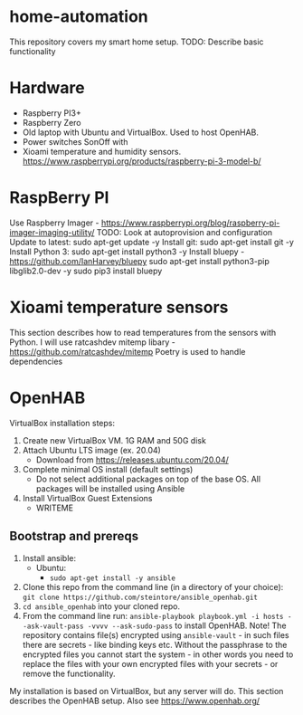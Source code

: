 # home-automation
This repository covers my smart home setup.
TODO: Describe basic functionality

# Hardware
* Raspberry PI3+
* Raspberry Zero
* Old laptop with Ubuntu and VirtualBox. Used to host OpenHAB. 
* Power switches SonOff with 
* Xioami temperature and humidity sensors. https://www.raspberrypi.org/products/raspberry-pi-3-model-b/

# RaspBerry PI
Use Raspberry Imager - https://www.raspberrypi.org/blog/raspberry-pi-imager-imaging-utility/
TODO: Look at autoprovision and configuration
Update to latest: 
sudo apt-get update -y
Install git:
sudo apt-get install git -y
Install Python 3:
sudo apt-get install python3 -y
Install bluepy - https://github.com/IanHarvey/bluepy
sudo apt-get install python3-pip libglib2.0-dev -y
sudo pip3 install bluepy

# Xioami temperature sensors
This section describes how to read temperatures from the sensors with Python. 
I will use ratcashdev mitemp libary - https://github.com/ratcashdev/mitemp
Poetry is used to handle dependencies


# OpenHAB
VirtualBox installation steps:
1. Create new VirtualBox VM. 1G RAM and 50G disk 
2. Attach Ubuntu LTS image (ex. 20.04)
    * Download from https://releases.ubuntu.com/20.04/
3. Complete minimal OS install (default settings)
    * Do not select additional packages on top of the base OS. All packages will be installed using Ansible
4. Install VirtualBox Guest Extensions
    * WRITEME

## Bootstrap and prereqs

1. Install ansible:
    - Ubuntu:
        * `sudo apt-get install -y ansible`
2. Clone this repo from the command line (in a directory of your choice):
   ```git clone https://github.com/steintore/ansible_openhab.git```
3. `cd ansible_openhab` into your cloned repo.
4. From the command line run: 
    `ansible-playbook playbook.yml -i hosts --ask-vault-pass -vvvv --ask-sudo-pass` to install OpenHAB. 
    Note! The repository contains file(s) encrypted using `ansible-vault` - in such files there are secrets - like binding keys etc. Without the passphrase to the encrypted files you cannot start the system - in other words you need to replace the files with your own encrypted files with your secrets - or remove the functionality.



My installation is based on VirtualBox, but any server will do.
This section describes the OpenHAB setup. Also see https://www.openhab.org/




